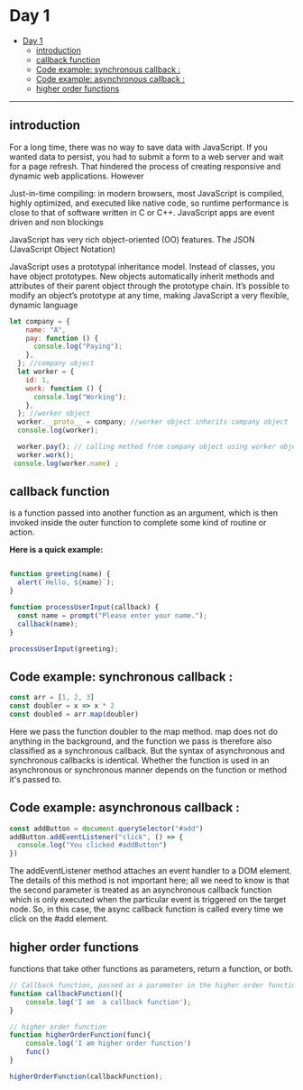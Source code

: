 # Day 1

- [Day 1](#day-1)
  - [introduction](#introduction)
  - [callback function](#callback-function)
  - [Code example: synchronous callback :](#code-example-synchronous-callback-)
  - [Code example: asynchronous callback :](#code-example-asynchronous-callback-)
  - [higher order functions](#higher-order-functions)

---
## introduction
For a long time, there was no way to save data with JavaScript. If you wanted data to
persist, you had to submit a form to a web server and wait for a page refresh.
That hindered the process of creating responsive and dynamic web applications. However

Just-in-time compiling: in modern browsers, most JavaScript is compiled, highly 
optimized, and executed like native code, so runtime performance is close to that of software
written in C or C++.
JavaScript apps are event driven and non blockings

JavaScript has very rich object-oriented (OO) features. The JSON (JavaScript Object Notation) 

JavaScript uses a prototypal inheritance model. Instead of classes, you have object prototypes.
 New objects automatically inherit methods and attributes of their parent object
through the prototype chain. It’s possible to modify an object’s prototype at any time,
making JavaScript a very flexible, dynamic language
``` javascript
let company = {
    name: "A",
    pay: function () {
      console.log("Paying");
    },
  }; //company object
  let worker = {
    id: 1,
    work: function () {
      console.log("Working");
    },
  }; //worker object
  worker.__proto__ = company; //worker object inherits company object
  console.log(worker);

  worker.pay(); // calling method from company object using worker object.
  worker.work();
 console.log(worker.name) ;
  ```
## callback function 
is a function passed into another function as an argument, which is then invoked inside the outer function to complete some kind of routine or action.

**Here is a quick example:**
```javascript

function greeting(name) {
  alert(`Hello, ${name}`);
}

function processUserInput(callback) {
  const name = prompt("Please enter your name.");
  callback(name);
}

processUserInput(greeting);

```
## Code example: synchronous callback :
```javascript
const arr = [1, 2, 3]
const doubler = x => x * 2
const doubled = arr.map(doubler)

```
Here we pass the function doubler to the map method. map does not do anything in the background, and the function we pass is therefore also classified as a synchronous callback. But the syntax of asynchronous and synchronous callbacks is identical. Whether the function is used in an asynchronous or synchronous manner depends on the function or method it's passed to.

## Code example: asynchronous callback :
```javascript
const addButton = document.querySelector("#add")
addButton.addEventListener("click", () => {
  console.log("You clicked #addButton")
})
```
The addEventListener method attaches an event handler to a DOM element. The details of this method is not important here; all we need to know is that the second parameter is treated as an asynchronous callback function which is only executed when the particular event is triggered on the target node. So, in this case, the async callback function is called every time we click on the #add element.

## higher order functions 
functions that take other functions as parameters, return a function, or both.
```javascript
// Callback function, passed as a parameter in the higher order function
function callbackFunction(){
    console.log('I am  a callback function');
}

// higher order function
function higherOrderFunction(func){
    console.log('I am higher order function')
    func()
}

higherOrderFunction(callbackFunction);
```

[def]: #day-1
